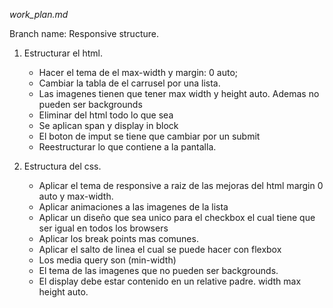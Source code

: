 *work_plan.md*

Branch name: Responsive structure. 

1. Estructurar el html.
    - Hacer el tema de el max-width y margin: 0 auto;
    - Cambiar la tabla de el carrusel por una lista.
    - Las imagenes tienen que tener max width y height auto. Ademas no pueden ser backgrounds
    - Eliminar del html todo lo que sea <br>
    - Se aplican span y display in block 
    - El boton de imput se tiene que cambiar por un submit 
    - Reestructurar lo que contiene a la pantalla.

2. Estructura del css.
    - Aplicar el tema de responsive a raiz de las mejoras del html margin 0 auto y max-width.
    - Aplicar animaciones a las imagenes de la lista 
    - Aplicar un diseño que sea unico para el checkbox el cual tiene que ser igual en todos los browsers 
    - Aplicar los break points mas comunes.
    - Aplicar el salto de linea el cual se puede hacer con flexbox 
    - Los media query son (min-width) 
    - El tema de las imagenes que no pueden ser backgrounds.
    - El display debe estar contenido en un relative padre. width max height auto.

    